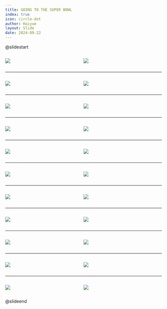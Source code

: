 ```yaml
---
title: GOING TO THE SUPER BOWL
index: true
icon: circle-dot
author: Haiyue
layout: Slide
date: 2024-09-22
---
```

 
@slidestart

<div style="display:flex">
<div style="flex:1">

![](https://raw.githubusercontent.com/yclord/reading/refs/heads/master/english/Level-R/GOING%20TO%20THE%20SUPER%20BOWL/001.webp)
</div>
<div style="flex:1">

![](https://raw.githubusercontent.com/yclord/reading/refs/heads/master/english/Level-R/GOING%20TO%20THE%20SUPER%20BOWL/002.webp)
</div>
</div>

---

<div style="display:flex">
<div style="flex:1">

![](https://raw.githubusercontent.com/yclord/reading/refs/heads/master/english/Level-R/GOING%20TO%20THE%20SUPER%20BOWL/003.webp)
</div>
<div style="flex:1">

![](https://raw.githubusercontent.com/yclord/reading/refs/heads/master/english/Level-R/GOING%20TO%20THE%20SUPER%20BOWL/004.webp)
</div>
</div>

---

<div style="display:flex">
<div style="flex:1">

![](https://raw.githubusercontent.com/yclord/reading/refs/heads/master/english/Level-R/GOING%20TO%20THE%20SUPER%20BOWL/005.webp)
</div>
<div style="flex:1">

![](https://raw.githubusercontent.com/yclord/reading/refs/heads/master/english/Level-R/GOING%20TO%20THE%20SUPER%20BOWL/006.webp)
</div>
</div>

---

<div style="display:flex">
<div style="flex:1">

![](https://raw.githubusercontent.com/yclord/reading/refs/heads/master/english/Level-R/GOING%20TO%20THE%20SUPER%20BOWL/007.webp)
</div>
<div style="flex:1">

![](https://raw.githubusercontent.com/yclord/reading/refs/heads/master/english/Level-R/GOING%20TO%20THE%20SUPER%20BOWL/008.webp)
</div>
</div>

---

<div style="display:flex">
<div style="flex:1">

![](https://raw.githubusercontent.com/yclord/reading/refs/heads/master/english/Level-R/GOING%20TO%20THE%20SUPER%20BOWL/009.webp)
</div>
<div style="flex:1">

![](https://raw.githubusercontent.com/yclord/reading/refs/heads/master/english/Level-R/GOING%20TO%20THE%20SUPER%20BOWL/010.webp)
</div>
</div>

---

<div style="display:flex">
<div style="flex:1">

![](https://raw.githubusercontent.com/yclord/reading/refs/heads/master/english/Level-R/GOING%20TO%20THE%20SUPER%20BOWL/011.webp)
</div>
<div style="flex:1">

![](https://raw.githubusercontent.com/yclord/reading/refs/heads/master/english/Level-R/GOING%20TO%20THE%20SUPER%20BOWL/012.webp)
</div>
</div>

---

<div style="display:flex">
<div style="flex:1">

![](https://raw.githubusercontent.com/yclord/reading/refs/heads/master/english/Level-R/GOING%20TO%20THE%20SUPER%20BOWL/013.webp)
</div>
<div style="flex:1">

![](https://raw.githubusercontent.com/yclord/reading/refs/heads/master/english/Level-R/GOING%20TO%20THE%20SUPER%20BOWL/014.webp)
</div>
</div>

---

<div style="display:flex">
<div style="flex:1">

![](https://raw.githubusercontent.com/yclord/reading/refs/heads/master/english/Level-R/GOING%20TO%20THE%20SUPER%20BOWL/015.webp)
</div>
<div style="flex:1">

![](https://raw.githubusercontent.com/yclord/reading/refs/heads/master/english/Level-R/GOING%20TO%20THE%20SUPER%20BOWL/016.webp)
</div>
</div>

---

<div style="display:flex">
<div style="flex:1">

![](https://raw.githubusercontent.com/yclord/reading/refs/heads/master/english/Level-R/GOING%20TO%20THE%20SUPER%20BOWL/017.webp)
</div>
<div style="flex:1">

![](https://raw.githubusercontent.com/yclord/reading/refs/heads/master/english/Level-R/GOING%20TO%20THE%20SUPER%20BOWL/018.webp)
</div>
</div>

---

<div style="display:flex">
<div style="flex:1">

![](https://raw.githubusercontent.com/yclord/reading/refs/heads/master/english/Level-R/GOING%20TO%20THE%20SUPER%20BOWL/019.webp)
</div>
<div style="flex:1">

![](https://raw.githubusercontent.com/yclord/reading/refs/heads/master/english/Level-R/GOING%20TO%20THE%20SUPER%20BOWL/020.webp)
</div>
</div>

---

<div style="display:flex">
<div style="flex:1">

![](https://raw.githubusercontent.com/yclord/reading/refs/heads/master/english/Level-R/GOING%20TO%20THE%20SUPER%20BOWL/021.webp)
</div>
<div style="flex:1">

![](https://raw.githubusercontent.com/yclord/reading/refs/heads/master/english/Level-R/GOING%20TO%20THE%20SUPER%20BOWL/022.webp)
</div>
</div>

@slideend